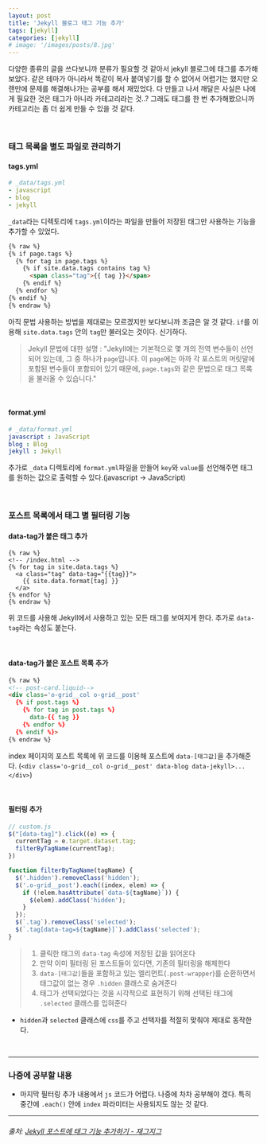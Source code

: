 ```yaml
---
layout: post
title: 'Jekyll 블로그 태그 기능 추가'
tags: [jekyll]
categories: [jekyll]
# image: '/images/posts/8.jpg'
---
```


다양한 종류의 글을 쓰다보니까 분류가 필요할 것 같아서 jekyll 블로그에 태그를 추가해보았다. 같은 테마가 아니라서 똑같이 복사 붙여넣기를 할 수 없어서 어렵기는 했지만 오랜만에 문제를 해결해나가는 공부를 해서 재밌었다.
다 만들고 나서 깨달은 사실은 나에게 필요한 것은 태그가 아니라 카테고리라는 것..?
그래도 태그를 한 번 추가해봤으니까 카테고리는 좀 더 쉽게 만들 수 있을 것 같다.

<br>

### 태그 목록을 별도 파일로 관리하기
#### tags.yml
```yml
# _data/tags.yml
- javascript
- blog
- jekyll
```


`_data`라는 디렉토리에 `tags.yml`이라는 파일을 만들어 저장된 태그만 사용하는 기능을 추가할 수 있었다.


```html
{% raw %}
{% if page.tags %}
  {% for tag in page.tags %}
    {% if site.data.tags contains tag %}
      <span class="tag">{{ tag }}</span>
    {% endif %}
  {% endfor %}
{% endif %}
{% endraw %}
```


아직 문법 사용하는 방법을 제대로는 모르겠지만 보다보니까 조금은 알 것 같다. `if`를 이용해 `site.data.tags` 안의 `tag`만 불러오는 것이다. 신기하다.

> Jekyll 문법에 대한 설명 :
> "Jekyll에는 기본적으로 몇 개의 전역 변수들이 선언되어 있는데, 그 중 하나가 `page`입니다. 이 `page`에는 아까 각 포스트의 머릿말에 포함된 변수들이 포함되어 있기 때문에, `page.tags`와 같은 문법으로 태그 목록을 불러올 수 있습니다."

<br>

#### format.yml
```yml
# _data/format.yml
javascript : JavaScript
blog : Blog
jekyll : Jekyll
```

추가로 `_data` 디렉토리에 `format.yml`파일을 만들어 `key`와 `value`를 선언해주면 태그를 원하는 값으로 출력할 수 있다.(javascript -> JavaScript)

<br>

### 포스트 목록에서 태그 별 필터링 기능
#### data-tag가 붙은 태그 추가

```liquid
{% raw %}
<!-- /index.html -->
{% for tag in site.data.tags %}
  <a class="tag" data-tag="{{tag}}">
    {{ site.data.format[tag] }}
  </a>
{% endfor %}
{% endraw %}
```

위 코드를 사용해 Jekyll에서 사용하고 있는 모든 태그를 보여지게 한다. 추가로 `data-tag`라는 속성도 붙는다.

<br>

#### data-tag가 붙은 포스트 목록 추가

```html
{% raw %}
<!-- post-card.liquid-->
<div class='o-grid__col o-grid__post'
  {% if post.tags %}
    {% for tag in post.tags %}
      data-{{ tag }}
    {% endfor %}
  {% endif %}>
{% endraw %}
```

index 페이지의 포스트 목록에 위 코드를 이용해 포스트에 `data-[태그값]`을 추가해준다. (`<div class='o-grid__col o-grid__post' data-blog data-jekyll>...</div>`)

<br>

#### 필터링 추가

```javascript
// custom.js
$("[data-tag]").click((e) => {
  currentTag = e.target.dataset.tag;
  filterByTagName(currentTag);
})

function filterByTagName(tagName) {
  $('.hidden').removeClass('hidden');
  $('.o-grid__post').each((index, elem) => {
    if (!elem.hasAttribute(`data-${tagName}`)) {
      $(elem).addClass('hidden');
    }
  });
  $(`.tag`).removeClass('selected');
  $(`.tag[data-tag=${tagName}]`).addClass('selected');
}
```

> 1. 클릭한 태그의 `data-tag` 속성에 저장된 값을 읽어온다
> 2. 만약 이미 필터링 된 포스트들이 있다면, 기존의 필터링을 해제한다
> 3. `data-[태그값]`들을 포함하고 있는 엘리먼트(`.post-wrapper`)를 순환하면서 태그값이 없는 경우 `.hidden` 클래스로 숨겨준다
> 4. 태그가 선택되었다는 것을 시각적으로 표현하기 위해 선택된 태그에 `.selected` 클래스를 입혀준다

- `hidden`과 `selected` 클래스에 `css`를 주고 선택자를 적절히 맞춰야 제대로 동작한다.

<br>

---

### 나중에 공부할 내용
- 마지막 필터링 추가 내용에서 `js` 코드가 어렵다. 나중에 차차 공부해야 겠다. 특히 중간에 `.each()` 안에 `index` 파라미터는 사용되지도 않는 것 같다.

---

###### 출처: [Jekyll 포스트에 태그 기능 추가하기 - 재그지그](https://wormwlrm.github.io/2019/09/22/How-to-add-tags-on-Jekyll.html)

<br>
